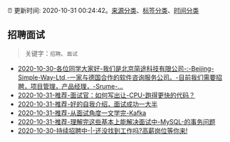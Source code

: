 :alarm_clock: 更新时间: 2020-10-31 00:24:42。[来源分类](../README.md)、[标签分类](../TAGS.md)、[时间分类](../TIMELINE.md)

## 招聘面试


> 关键字：`招聘`、`面试`



- [2020-10-30-各位同学大家好-我们是北京简途科技有限公司-:-Beijing-Simple-Way-Ltd,-一家与德国合作的软件咨询服务公司。-目前我们需要招聘，项目管理，产品经理，-Srume-...](https://www.v2ex.com/t/720346) 
- [2020-10-31-推荐-面试官：如何写出让-CPU-跑得更快的代码？](https://toutiao.io/k/l6chi61) 
- [2020-10-31-推荐-好的自我介绍，面试成功一大半](https://toutiao.io/k/lpyu6km) 
- [2020-10-31-推荐-从面试角度一文学完-Kafka](https://toutiao.io/k/ugyvu7i) 
- [2020-10-31-推荐-理解完这些基本上能解决面试中-MySQL-的事务问题](https://toutiao.io/k/szxq5t8) 
- [2020-10-30-持续招聘中-|-还没找到工作吗?高薪岗位等你来!](https://sec.thief.one/article_content?a_id=b725f791f6f00af949064ff37b7446ae) 